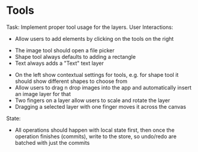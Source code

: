 # Tools

Task: Implement proper tool usage for the layers.
User Interactions:
- Allow users to add elements by clicking on the tools on the right
 * The image tool should open a file picker
 * Shape tool always defaults to adding a rectangle
 * Text always adds a "Text" text layer

- On the left show contextual settings for tools, e.g. for shape tool it should show different shapes to choose from
- Allow users to drag n drop images into the app and automatically insert an image layer for that
- Two fingers on a layer allow users to scale and rotate the layer
- Dragging a selected layer with one finger moves it across the canvas

State:
- All operations should happen with local state first, then once the operation finishes (commits), write to the store, so undo/redo are batched with just the commits 
